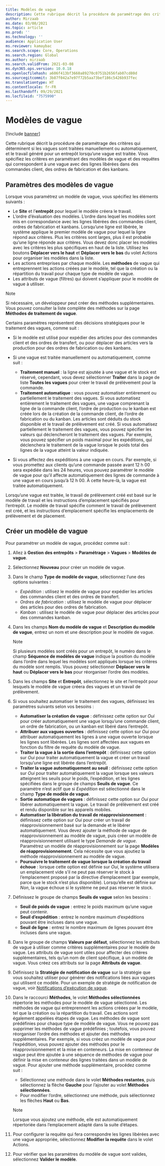 ```yaml
---
title: Modèles de vague
description: Cette rubrique décrit la procédure de paramétrage des critères qui déterminent si les vagues sont traitées manuellement ou automatiquement, et le travail généré pour un entrepôt lorsqu’une vague est traitée.
author: Mirzaab
ms.date: 03/08/2021
ms.topic: article
ms.prod: ''
ms.technology: ''
audience: Application User
ms.reviewer: kamaybac
ms.search.scope: Core, Operations
ms.search.region: Global
ms.author: mirzaab
ms.search.validFrom: 2021-03-08
ms.dyn365.ops.version: 10.0.18
ms.openlocfilehash: a606f413bf3660a89270c0751b2656fab07cd80d
ms.sourcegitcommit: 3b87f042a7e97f72b5aa73bef186c5426b937fec
ms.translationtype: HT
ms.contentlocale: fr-FR
ms.lasthandoff: 09/29/2021
ms.locfileid: "7575990"
---
```

# <a name="wave-templates"></a>Modèles de vague

[!include [banner](../includes/banner.md)]

Cette rubrique décrit la procédure de paramétrage des critères qui déterminent si les vagues sont traitées manuellement ou automatiquement, et le travail généré pour un entrepôt lorsqu’une vague est traitée. Vous spécifiez les critères en paramétrant des modèles de vague et des requêtes qui correspondent à une vague avec des lignes libérées dans des commandes client, des ordres de fabrication et des kanbans.

## <a name="settings-for-wave-templates"></a>Paramètres des modèles de vague

Lorsque vous paramétrez un modèle de vague, vous spécifiez les éléments suivants :

- Le **Site** et l’**entrepôt** pour lequel le modèle créera le travail.
- L’ordre d’évaluation des modèles. L’ordre dans lequel les modèles sont mis en correspondance avec les lignes libérées des commandes client, ordres de fabrication et kanbans. Lorsqu’une ligne est libérée, le système applique le premier modèle de vague pour lequel la ligne répond aux critères. Plus les critères sont larges, plus il est probable qu’une ligne réponde aux critères. Vous devez donc placer les modèles avec les critères les plus spécifiques en haut de la liste. Utilisez les boutons **Déplacer vers le haut** et **Déplacer vers le bas** du volet Actions pour organiser les modèles dans la liste.
- Les actions entreprises par chaque modèle. Les **méthodes** de vague qui entreprennent les actions créées par le modèle, tel que la création ou la répartition du travail pour chaque type de modèle de vague.
- Les attributs de vague (filtres) qui doivent s’appliquer pour le modèle de vague à utiliser.

> [!NOTE]
> Si nécessaire, un développeur peut créer des méthodes supplémentaires. Vous pouvez consulter la liste complète des méthodes sur la page **Méthodes de traitement de vague**.

Certains paramètres représentent des décisions stratégiques pour le traitement des vagues, comme suit :

- Si le modèle est utilisé pour expédier des articles pour des commandes client et des ordres de transfert, ou pour déplacer des articles vers la production pour des ordres de fabrication ou des kanbans.
- Si une vague est traitée manuellement ou automatiquement, comme suit :

  - **Traitement manuel** : la ligne est ajoutée à une vague et le stock est réservé, cependant, vous devez sélectionner **Traiter** dans la page de liste **Toutes les vagues** pour créer le travail de prélèvement pour la commande.
  - **Traitement automatique** : vous pouvez automatiser entièrement ou partiellement le traitement des vagues. Si vous automatisez entièrement le traitement des vagues, une vague comprenant la ligne de la commande client, l’ordre de production ou le kanban est créée lors de la création de la commande client, de l’ordre de fabrication ou du kanban. Les articles sont déduits du stock disponible et le travail de prélèvement est créé. Si vous automatisez partiellement le traitement des vagues, vous pouvez spécifier les valeurs qui déclencheront le traitement des vagues. Par exemple, vous pouvez spécifier un poids maximal pour les expéditions, qui déclenchera le traitement de la vague lorsque le poids total des lignes de la vague atteint la valeur indiquée.

- Si vous affectez des expéditions à une vague en cours. Par exemple, si vous promettez aux clients qu’une commande passée avant 12 h 00 sera expédiée dans les 24 heures, vous pouvez paramétrer le modèle de vague pour qu’il affecte automatiquement des lignes de commande à une vague en cours jusqu’à 12 h 00. À cette heure-là, la vague est traitée automatiquement.

Lorsqu’une vague est traitée, le travail de prélèvement créé est basé sur le modèle de travail et les instructions d’emplacement spécifiés pour l’entrepôt. Le modèle de travail spécifie comment le travail de prélèvement est créé, et les instructions d’emplacement spécifie les emplacements de prélèvement et de placement.

## <a name="create-a-wave-template"></a>Créer un modèle de vague

Pour paramétrer un modèle de vague, procédez comme suit :

1. Allez à **Gestion des entrepôts** \> **Paramétrage** \> **Vagues** \> **Modèles de vague**.
1. Sélectionnez **Nouveau** pour créer un modèle de vague.
1. Dans le champ **Type de modèle de vague**, sélectionnez l’une des options suivantes :

    - *Expédition* : utilisez le modèle de vague pour expédier les articles des commandes client et des ordres de transfert.
    - *Ordres de fabrication* : utilisez le modèle de vague pour déplacer des articles pour des ordres de fabrication.
    - *Kanban* : utilisez le modèle de vague pour déplacer des articles pour des commandes kanban.

1. Dans les champs **Nom du modèle de vague** et **Description du modèle de vague**, entrez un nom et une description pour le modèle de vague.

    > [!NOTE]
    > Si plusieurs modèles sont créés pour un entrepôt, le numéro dans le champ **Séquence de modèles de vague** indique la position du modèle dans l’ordre dans lequel les modèles sont appliqués lorsque les critères du modèle sont remplis. Vous pouvez sélectionner **Déplacer vers le haut** ou **Déplacer vers le bas** pour réorganiser l’ordre des modèles.

1. Dans les champs **Site** et **Entrepôt**, sélectionnez le site et l’entrepôt pour lesquels le modèle de vague créera des vagues et un travail de prélèvement.
1. Si vous souhaitez automatiser le traitement des vagues, définissez les paramètres suivants selon vos besoins :

    - **Automatiser la création de vague** : définissez cette option sur *Oui* pour créer automatiquement une vague lorsqu’une commande client, un ordre de fabrication, ou un kanban est libéré dans l’entrepôt.
    - **Attribuer aux vagues ouvertes** : définissez cette option sur *Oui* pour attribuer automatiquement les lignes à une vague ouverte lorsque les lignes sont libérées. Les lignes sont affectées aux vagues en fonction du filtre de requête du modèle de vague.
    - **Traiter la vague à la sortie dans l’entrepôt** : définissez cette option sur *Oui* pour traiter automatiquement la vague et créer un travail lorsqu’une ligne est libérée dans l’entrepôt.
    - **Traiter la vague automatiquement au seuil** : définissez cette option sur *Oui* pour traiter automatiquement la vague lorsque ses valeurs atteignent les seuils pour le poids, l’expédition, et les lignes spécifiées dans le groupe de champs **Seuils de vague**. Ce paramètre n’est actif que si *Expédition* est sélectionné dans le champ **Type de modèle de vague**.
    - **Sortie automatique de vagues** : définissez cette option sur *Oui* pour libérer automatiquement la vague. Le travail de prélèvement est créé et rendu disponible sur les appareils mobiles.
    - **Automatiser la libération du travail de réapprovisionnement** : définissez cette option sur *Oui* pour créer un travail de réapprovisionnement basé sur la demande et le libérer automatiquement. Vous devez ajouter la méthode de vague de réapprovisionnement au modèle de vague, puis créer un modèle de réapprovisionnement utilisant le type *Demande de vague*. Paramétrez un modèle de réapprovisionnement sur la page **Modèles de réapprovisionnement**. Cela nécessite que vous ajoutiez la méthode réapprovisionnement au modèle de vague.
    - **Poursuivre le traitement de vague lorsque la création du travail échoue** : lorsque cette option est définie sur *Oui*, le système utilisera un emplacement vide s’il ne peut pas réserver le stock à l’emplacement proposé par la directive d’emplacement (par exemple, parce que le stock n’est plus disponible). Lorsqu’elle est définie sur *Non*, la vague échoue si le système ne peut pas réserver le stock.

1. Définissez le groupe de champs **Seuils de vague** selon les besoins :
    - **Seuil de poids de vague** : entrez le poids maximum qu’une vague peut contenir.
    - **Seuil d’expédition** : entrez le nombre maximum d’expéditions pouvant être incluses dans une vague.
    - **Seuil de ligne** : entrez le nombre maximum de lignes pouvant être incluses dans une vague.

1. Dans le groupe de champs **Valeurs par défaut**, sélectionnez les attributs de vague à utiliser comme critères supplémentaires pour le modèle de vague. Les attributs de vague sont utiles pour affecter des critères supplémentaires, tels qu’un nom de client spécifique, à un modèle de vague. Vous créez ces attributs sur la page **Attributs de vague**. 

1. Définissez la **Stratégie de notification de vague** sur la stratégie que vous souhaitez utiliser pour générer des notifications liées aux vagues qui utilisent ce modèle. Pour un exemple de stratégie de notification de vague, voir [Notifications d’exécution de vague](wave-execution-notifications.md).

1. Dans le raccourci **Méthodes**, le volet **Méthodes sélectionnées** répertorie les méthodes pour le modèle de vague sélectionné. Les méthodes de vague qui entreprennent les actions créées par le modèle, tel que la création ou la répartition du travail. Ces actions sont également appelées étapes de vague. Les méthodes de vague sont prédéfinies pour chaque type de modèle de vague. Vous ne pouvez pas supprimer les méthodes de vague prédéfinies ; toutefois, vous pouvez réorganiser l’ordre des méthodes et ajouter des méthodes supplémentaires. Par exemple, si vous créez un modèle de vague pour l’expédition, vous pouvez ajouter des méthodes pour le réapprovisionnement et la mise en conteneurs. La mise en conteneur de vague peut être ajoutée à une séquence de méthodes de vague pour définir la mise en conteneur des lignes traitées dans un modèle de vague. Pour ajouter une méthode supplémentaire, procédez comme suit :

    - Sélectionnez une méthode dans le volet **Méthodes restantes**, puis sélectionnez la flèche **Gauche** pour l’ajouter au volet **Méthodes sélectionnées**.
    - Pour modifier l’ordre, sélectionnez une méthode, puis sélectionnez les flèches **Haut** ou **Bas**.

    > [!NOTE]
    > Lorsque vous ajoutez une méthode, elle est automatiquement répertoriée dans l’emplacement adapté dans la suite d’étapes.

1. Pour configurer la requête qui fera correspondre les lignes libérées avec une vague appropriée, sélectionnez **Modifier la requête** dans le volet Actions.
1. Pour vérifier que les paramètres du modèle de vague sont valides, sélectionnez **Valider le modèle**.
